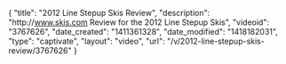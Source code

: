 {
    "title": "2012 Line Stepup Skis Review",
    "description": "http:\/\/www.skis.com Review for the 2012 Line Stepup Skis",
    "videoid": "3767626",
    "date_created": "1411361328",
    "date_modified": "1418182031",
    "type": "captivate",
    "layout": "video",
    "url": "\/v\/2012-line-stepup-skis-review\/3767626"
}